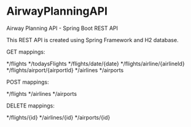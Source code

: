 # AirwayPlanningAPI
Airway Planning API - Spring Boot REST API

This REST API is created using Spring Framework and H2 database. 


GET mappings:

*/flights
*/todaysFlights
*/flights/date/{date}
*/flights/airline/{airlineId}
*/flights/airport/{airportId}
*/airlines
*/airports

POST mappings:

*/flights
*/airlines
*/airports

DELETE mappings:

*/flights/{id}
*/airlines/{id}
*/airports/{id}
